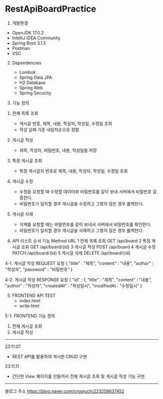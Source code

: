 # RestApiBoardPractice

1. 개발환경
  - OpenJDK 17.0.2
  - IntelliJ IDEA Community
  - Spring Boot 3.1.5
  - Postman
  - VSC

2. Dependencies
   - Lombok
   - Spring Data JPA
   - H2 Database
   - Spring Web
   - Spring Secucity
  
3. 기능 정의
  1) 전체 목록 조회
     - 게시글 번호, 제목, 내용, 작성자, 작성일, 수정일 조회
     - 작성 날짜 기준 내림차순으로 정렬
    
  2) 게시글 작성
     - 제목, 작성자, 비밀번호, 내용, 작성일을 저장
      
  3) 특정 게시글 조회
     - 특정 게시글의 번호로 제목, 내용, 작성자, 작성일, 수정일 조회
    
  4) 게시글 수정
     - 수정을 요청할 때 수정할 데이터와 비밀번호를 같이 보내 서버에서 비밀번호 검증한다.
     - 비밀번호가 일치할 경우 게시글을 수정하고 그렇지 않은 경우 롤백한다.
    
  5) 게시글 삭제
     - 삭제를 요청할 때는 비밀번호를 같이 보내서 서버에서 비밀번호를 확인한다.
     - 비밀번호가 일치할 경우 게시글을 삭제하고 그렇지 않은 경우 롤백한다.
    

4. API 리스트
   순서     기능                Method       URL
   1        전체 목록 조회      GET          /api/board
   2        특정 게시글 조회    GET          /api/board/{id}
   3        게시글 작성         POST         /api/board
   4        게시글 수정         PATCH        /api/board/{id}
   5        게시글 삭제         DELETE       /api/board/{id}


4-1. 게시글 작성 REQUEST 요청
{
"title" : "제목",
"content" : "내용",
"author" : "작성자",
"password" : "비밀번호"
}

4-2. 게시글 작성 RESPONSE 요청
{
    "id" : 1,
    "title" : "제목",
    "content" : "내용",
    "author" : "작성자",
    "createdAt" : "작성일시",
    "modifiedAt : "수정일시"
}

5. FRONTEND API TEST
   - index.html
   - write.html
     
5-1. FRONTEND 기능 정의
   1) 전체 게시글 조회
   2) 게시글 작성

---
23.11.07
- REST API를 활용하여 게시판 CRUD 구현

23.11.11
- 간단한 View 페이지를 만들어서 전체 게시글 조회 및 게시글 작성 기능 구현

---
블로그 주소
https://blog.naver.com/cropruch/223258637452
